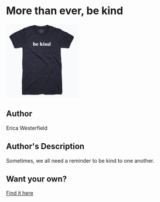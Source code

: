 # More than ever, be kind

<img src="more-than-ever-be-kind.png" width="200" height="200" />

## Author

Erica Westerfield

## Author's Description

Sometimes, we all need a reminder to be kind to one another.

## Want your own?

<a href="https://cottonbureau.com/products/more-than-ever-be-kind" alt="Buy Now">Find it here</a>
